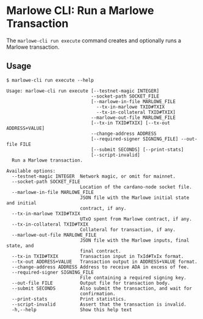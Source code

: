 # Marlowe CLI: Run a Marlowe Transaction

The `marlowe-cli run execute` command creates and optionally runs a Marlowe transaction.


## Usage

    $ marlowe-cli run execute --help
    
    Usage: marlowe-cli run execute [--testnet-magic INTEGER]
                                   --socket-path SOCKET_FILE 
                                   [--marlowe-in-file MARLOWE_FILE
                                     --tx-in-marlowe TXID#TXIX
                                     --tx-in-collateral TXID#TXIX]
                                   --marlowe-out-file MARLOWE_FILE 
                                   [--tx-in TXID#TXIX] [--tx-out ADDRESS+VALUE]
                                   --change-address ADDRESS 
                                   [--required-signer SIGNING_FILE] --out-file FILE 
                                   [--submit SECONDS] [--print-stats] 
                                   [--script-invalid]
      Run a Marlowe transaction.
    
    Available options:
      --testnet-magic INTEGER  Network magic, or omit for mainnet.
      --socket-path SOCKET_FILE
                               Location of the cardano-node socket file.
      --marlowe-in-file MARLOWE_FILE
                               JSON file with the Marlowe initial state and initial
                               contract, if any.
      --tx-in-marlowe TXID#TXIX
                               UTxO spent from Marlowe contract, if any.
      --tx-in-collateral TXID#TXIX
                               Collateral for transaction, if any.
      --marlowe-out-file MARLOWE_FILE
                               JSON file with the Marlowe inputs, final state, and
                               final contract.
      --tx-in TXID#TXIX        Transaction input in TxId#TxIx format.
      --tx-out ADDRESS+VALUE   Transaction output in ADDRESS+VALUE format.
      --change-address ADDRESS Address to receive ADA in excess of fee.
      --required-signer SIGNING_FILE
                               File containing a required signing key.
      --out-file FILE          Output file for transaction body.
      --submit SECONDS         Also submit the transaction, and wait for
                               confirmation.
      --print-stats            Print statistics.
      --script-invalid         Assert that the transaction is invalid.
      -h,--help                Show this help text
